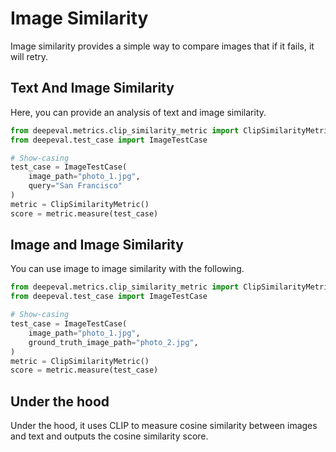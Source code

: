 # Image Similarity

Image similarity provides a simple way to compare images that if it fails, it will retry.


## Text And Image Similarity

Here, you can provide an analysis of text and image similarity.

```python
from deepeval.metrics.clip_similarity_metric import ClipSimilarityMetric
from deepeval.test_case import ImageTestCase

# Show-casing 
test_case = ImageTestCase(
    image_path="photo_1.jpg",
    query="San Francisco"
)
metric = ClipSimilarityMetric()
score = metric.measure(test_case)
```

## Image and Image Similarity

You can use image to image similarity with the following.

```python
from deepeval.metrics.clip_similarity_metric import ClipSimilarityMetric
from deepeval.test_case import ImageTestCase

# Show-casing 
test_case = ImageTestCase(
    image_path="photo_1.jpg",
    ground_truth_image_path="photo_2.jpg",
)
metric = ClipSimilarityMetric()
score = metric.measure(test_case)
```

## Under the hood

Under the hood, it uses CLIP to measure cosine similarity between images and text and outputs the cosine similarity score.
